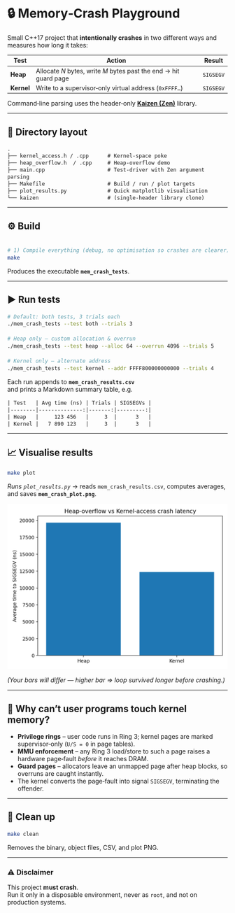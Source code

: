 # 🔒 Memory‑Crash Playground

Small C++17 project that **intentionally crashes** in two different ways and measures how long it takes:

| Test   | Action                                                            | Result |
|--------|-------------------------------------------------------------------|--------|
| **Heap**   | Allocate *N* bytes, write *M* bytes past the end → hit guard page | `SIGSEGV` |
| **Kernel** | Write to a supervisor‑only virtual address (`0xFFFF…`)         | `SIGSEGV` |

Command‑line parsing uses the header‑only **[Kaizen (Zen)](https://github.com/heinsaar/kaizen)** library.

---

## 📂 Directory layout

```
.
├── kernel_access.h / .cpp      # Kernel‑space poke
├── heap_overflow.h  / .cpp     # Heap‑overflow demo
├── main.cpp                    # Test‑driver with Zen argument parsing
├── Makefile                    # Build / run / plot targets
├── plot_results.py             # Quick matplotlib visualisation
└── kaizen                      # (single‑header library clone)
```

---

## ⚙️ Build

```bash

# 1) Compile everything (debug, no optimisation so crashes are clearer)
make
```

Produces the executable **`mem_crash_tests`**.

---

## ▶️ Run tests

```bash
# Default: both tests, 3 trials each
./mem_crash_tests --test both --trials 3

# Heap only – custom allocation & overrun
./mem_crash_tests --test heap --alloc 64 --overrun 4096 --trials 5

# Kernel only – alternate address
./mem_crash_tests --test kernel --addr FFFF800000000000 --trials 4
```

Each run appends to **`mem_crash_results.csv`**  
and prints a Markdown summary table, e.g.

```
| Test   | Avg time (ns) | Trials | SIGSEGVs |
|--------|--------------:|-------:|---------:|
| Heap   |     123 456   |     3  |      3   |
| Kernel |   7 890 123   |     3  |      3   |
```

---

## 📈 Visualise results

```bash
make plot
```

*Runs `plot_results.py`* → reads `mem_crash_results.csv`, computes averages, and saves **`mem_crash_plot.png`**.

![Crash‑latency plot](mem_crash_plot.png)

*(Your bars will differ — higher bar ⇒ loop survived longer before crashing.)*

---

## 🧐 Why can’t user programs touch kernel memory?

* **Privilege rings** – user code runs in Ring 3; kernel pages are marked supervisor‑only (`U/S = 0` in page tables).
* **MMU enforcement** – any Ring 3 load/store to such a page raises a hardware page‑fault *before* it reaches DRAM.
* **Guard pages** – allocators leave an unmapped page after heap blocks, so overruns are caught instantly.
* The kernel converts the page‑fault into signal `SIGSEGV`, terminating the offender.

---

## 🧹 Clean up

```bash
make clean
```

Removes the binary, object files, CSV, and plot PNG.

---

### ⚠️ Disclaimer

This project **must crash**.  
Run it only in a disposable environment, never as `root`, and not on production systems.